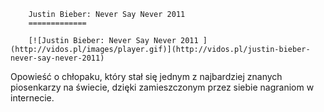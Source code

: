 
        Justin Bieber: Never Say Never 2011 
        =============
        
        [![Justin Bieber: Never Say Never 2011 ](http://vidos.pl/images/player.gif)](http://vidos.pl/justin-bieber-never-say-never-2011)
        
        
 Opowieść o chłopaku, który stał się jednym z najbardziej znanych piosenkarzy na świecie, dzięki zamieszczonym przez siebie nagraniom w internecie.
    